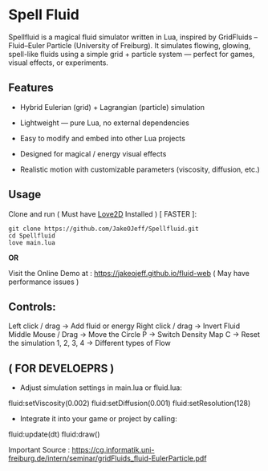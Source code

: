 # Spell Fluid

Spellfluid is a magical fluid simulator written in Lua, inspired by GridFluids – Fluid–Euler Particle (University of Freiburg). It simulates flowing, glowing, spell-like fluids using a simple grid + particle system — perfect for games, visual effects, or experiments.

## Features

- Hybrid Eulerian (grid) + Lagrangian (particle) simulation

- Lightweight — pure Lua, no external dependencies

- Easy to modify and embed into other Lua projects

- Designed for magical / energy visual effects

- Realistic motion with customizable parameters (viscosity, diffusion, etc.)

## Usage

Clone and run ( Must have [Love2D](https://love2d.org/) Installed ) [ FASTER ]:

```
git clone https://github.com/JakeOJeff/Spellfluid.git
cd Spellfluid
love main.lua
```

**OR**

Visit the Online Demo at : https://jakeojeff.github.io/fluid-web ( May have performance issues )



## Controls:

Left click / drag → Add fluid or energy
Right click / drag → Invert Fluid
Middle Mouse / Drag → Move the Circle
P → Switch Density Map
C → Reset the simulation
1, 2, 3, 4 → Different types of Flow


## ( FOR DEVELOEPRS )
- Adjust simulation settings in main.lua or fluid.lua:

fluid:setViscosity(0.002)
fluid:setDiffusion(0.001)
fluid:setResolution(128)


- Integrate it into your game or project by calling:

fluid:update(dt)
fluid:draw()

Important Source : https://cg.informatik.uni-freiburg.de/intern/seminar/gridFluids_fluid-EulerParticle.pdf
